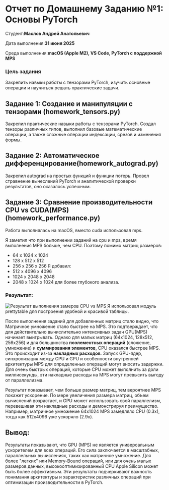# Отчет по Домашнему Заданию №1: Основы PyTorch

Студент:**Маслов Андрей Анатольевич**

Дата выполнения:**31 июня 2025**

Среда выполнения:**macOS (Apple M2), VS Code, PyTorch с поддержкой MPS**

### Цель задания
Закрепить навыки работы с тензорами PyTorch, изучить основные операции и научиться решать практические задачи.

## Задание 1: Создание и манипуляции с тензорами (homework_tensors.py)
Закрепил практические навыки работы с тензорами PyTorch. Создал тензоры различных типов, выполнил базовые математические операции, а также сложные операции индексации, срезов и изменения формы.


## Задание 2: Автоматическое дифференцирование(homework_autograd.py)
Закрепил autograd на простых функций и функции потерь. Провел стравнение вычеслений PyTorch и аналитической проверки результатов, оно оказалось успешным.


## Задание 3: Сравнение производительности CPU vs CUDA(MPS) (homework_performance.py)
Работа выполнялась на macOS, вместо cuda использовал mps.

Я заметил что при выполнении заданий на cpu и mps, время выполнения MPS больше, чем CPU. Поэтому помимо матриц размеров:
- 64 x 1024 x 1024
- 128 x 512 x 512
- 256 x 256 x 256
Я добавил:
- 512 x 4096 x 4096
- 1024 x 2048 x 2048
- 2048 x 1024 x 1024
для более глубокого анализа. 

### **Результат**:
![Результат выполнения замеров CPU vs MPS](task3_table.png)
Я использовал модуль prettytable для построения удобной и красивой таблицы.

После выполнения заданий для добавленных матриц стало видно, что Матричное умножение стало быстрее на MPS. Это подтверждает, что для действительно вычислительно интенсивных задач GPU(MPS) начинает выигрывать. Однако для малых матриц (64x1024, 128x512, 256x256) и для большинства **поэлементных операций** (сложение, умножение) и **суммирования элементов**, CPU оказался быстрее MPS. Это происходит из-за **накладных расходов**. Запуск GPU-ядер, синхронизация между CPU и GPU и особенности внутренней архитектуры MPS для определенных операций могут вносить задержки. Для очень быстрых операций, которые CPU может выполнить за доли миллисекунды, эти накладные расходы на MPS могут превысить выгоду от параллелизма. 

Результат показывает, чем больше размер матриц, тем вероятнее MPS покажет ускорение. По мере увеличения размера матриц, объем вычислений возрастает, и GPU может использовать свой параллелизм, перевешивая эти накладные расходы и демонстрируя преимущество. Например, матричное умножение 64x1024 MPS замедляло CPU (0.3x), тогда как 512x4096 уже ускоряло (2.9x).


## Вывод:
Результаты показывают, что GPU (MPS) не является универсальным ускорителем для всех операций. Его сила заключается в масштабных, параллельных вычислениях, таких как матричное умножение. Для более "легких" или Memory-Bound операций, или для очень малых размеров данных, высокооптимизированный CPU Apple Silicon может быть более эффективным. Эти результаты подчеркивают важность понимания архитектуры и характеристик различных операций при оптимизации производительности в PyTorch.
